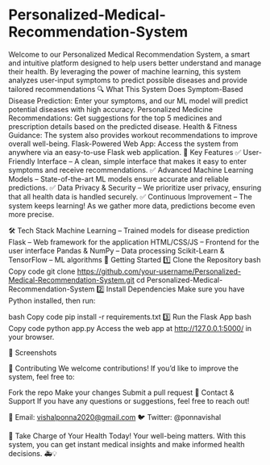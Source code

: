 # Personalized-Medical-Recommendation-System
Welcome to our Personalized Medical Recommendation System, a smart and intuitive platform designed to help users better understand and manage their health. By leveraging the power of machine learning, this system analyzes user-input symptoms to predict possible diseases and provide tailored recommendations
🔍 What This System Does
Symptom-Based Disease Prediction: Enter your symptoms, and our ML model will predict potential diseases with high accuracy.
Personalized Medicine Recommendations: Get suggestions for the top 5 medicines and prescription details based on the predicted disease.
Health & Fitness Guidance: The system also provides workout recommendations to improve overall well-being.
Flask-Powered Web App: Access the system from anywhere via an easy-to-use Flask web application.
🎯 Key Features
✅ User-Friendly Interface – A clean, simple interface that makes it easy to enter symptoms and receive recommendations.
✅ Advanced Machine Learning Models – State-of-the-art ML models ensure accurate and reliable predictions.
✅ Data Privacy & Security – We prioritize user privacy, ensuring that all health data is handled securely.
✅ Continuous Improvement – The system keeps learning! As we gather more data, predictions become even more precise.

🛠 Tech Stack
Machine Learning – Trained models for disease prediction
Flask – Web framework for the application
HTML/CSS/JS – Frontend for the user interface
Pandas & NumPy – Data processing
Scikit-Learn & TensorFlow – ML algorithms
🚀 Getting Started
1️⃣ Clone the Repository
bash
Copy code
git clone https://github.com/your-username/Personalized-Medical-Recommendation-System.git
cd Personalized-Medical-Recommendation-System
2️⃣ Install Dependencies
Make sure you have Python installed, then run:

bash
Copy code
pip install -r requirements.txt
3️⃣ Run the Flask App
bash
Copy code
python app.py
Access the web app at http://127.0.0.1:5000/ in your browser.

📸 Screenshots


🤝 Contributing
We welcome contributions! If you’d like to improve the system, feel free to:

Fork the repo
Make your changes
Submit a pull request
📩 Contact & Support
If you have any questions or suggestions, feel free to reach out!

📧 Email: vishalponna2020@gmail.com
🐦 Twitter: @ponnavishal

🌟 Take Charge of Your Health Today!
Your well-being matters. With this system, you can get instant medical insights and make informed health decisions. 🚑💡

